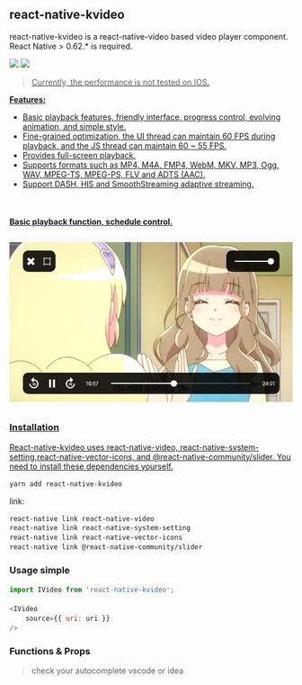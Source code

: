 
## react-native-kvideo
react-native-kvideo is a react-native-video based video player component. React Native > 0.62.* is required.

<a href="https://www.npmjs.com/package/react-native-kvideo"><img src="https://img.shields.io/npm/v/react-native-kvideo.svg?style=flat-square"></a>
<a href="https://www.npmjs.com/package/react-native-kvideo"><img src="https://img.shields.io/npm/dm/react-native-kvideo.svg?style=flat-square">

> Currently, the performance is not tested on IOS.

__Features:__
- Basic playback features, friendly interface, progress control, evolving animation, and simple style.
- Fine-grained optimization, the UI thread can maintain 60 FPS during playback, and the JS thread can maintain 60 ~ 55 FPS.
- Provides full-screen playback.
- Supports formats such as MP4, M4A, FMP4, WebM, MKV, MP3, Ogg, WAV, MPEG-TS, MPEG-PS, FLV and ADTS (AAC).
- Support DASH, HlS and SmoothStreaming adaptive streaming.


<br />

#### Basic playback function, schedule control.
![](./demo.png)

### Installation

React-native-kvideo uses react-native-video, react-native-system-setting,react-native-vector-icons, and @react-native-community/slider. You need to install these dependencies yourself.

```bash
yarn add react-native-kvideo
```

link:

```bash
react-native link react-native-video
react-native link react-native-system-setting
react-native link react-native-vector-icons
react-native link @react-native-community/slider
```

### Usage simple

```js
import IVideo from 'react-native-kvideo';

<IVideo
    source={{ uri: uri }}
/>
```

### Functions & Props 

> check your autocomplete vscode or idea